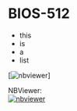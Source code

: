# BIOS-512
- this
- is 
- a 
- list

[![nbviewer](https://raw.githubusercontent.com/jupyter/design/master/logos/Badges/nbviewer_badge.svg)]

NBViewer:  
[![nbviewer](https://raw.githubusercontent.com/jupyter/design/master/logos/Badges/nbviewer_badge.svg)](https://nbviewer.jupyter.org/github/chuckpr/BIOS512/tree/main/)
